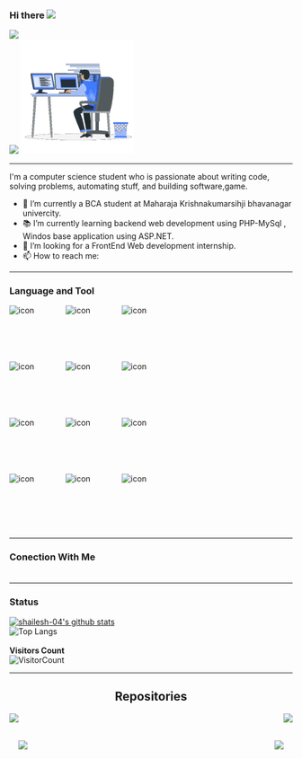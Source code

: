 ### Hi there  <img src="https://raw.githubusercontent.com/iampavangandhi/iampavangandhi/master/gifs/Hi.gif" width="30px">
 <img src="https://github.com/souvikguria98/souvikguria98/blob/master/Hi.gif" width="25"></h2>
<br>
<img src="https://github.com/yoshi389111/yoshi389111/blob/main/docs/hello.svg" width="50%" />
<img src="https://github.com/shailesh-04/shailesh-04/blob/main/229223263-cf2e4b07-2615-4f87-9c38-e37600f8381a.gif" width="40%"/>
<hr>

I'm a computer science student who is passionate about writing code, solving problems, automating stuff, and building software,game.

- 🔭 I’m currently a BCA student at Maharaja Krishnakumarsihji bhavanagar univercity.
- 📚 I’m currently learning  backend web development using PHP-MySql ,<br> Windos base application using ASP.NET. 
- 👯 I’m looking for a FrontEnd Web development internship. 
- 📫 How to reach me:

<hr>

### Language and Tool</br>
<div style="display: flex; align-items: flex-start;"><img src="https://techstack-generator.vercel.app/js-icon.svg" alt="icon" width="100" height="100" /><img src="https://techstack-generator.vercel.app/cpp-icon.svg" alt="icon" width="100" height="100" /><img src="https://techstack-generator.vercel.app/csharp-icon.svg" alt="icon" width="100" height="100" /></div><div style="display: flex; align-items: flex-start;"><img src="https://techstack-generator.vercel.app/react-icon.svg" alt="icon" width="100" height="100" /><img src="https://techstack-generator.vercel.app/eslint-icon.svg" alt="icon" width="100" height="100" /><img src="https://techstack-generator.vercel.app/sass-icon.svg" alt="icon" width="100" height="100" /></div><div style="display: flex; align-items: flex-start;"><img src="https://techstack-generator.vercel.app/prettier-icon.svg" alt="icon" width="100" height="100" /><img src="https://techstack-generator.vercel.app/python-icon.svg" alt="icon" width="100" height="100" /><img src="https://techstack-generator.vercel.app/github-icon.svg" alt="icon" width="100" height="100" /></div><div style="display: flex; align-items: flex-start;"><img src="https://techstack-generator.vercel.app/nginx-icon.svg" alt="icon" width="100" height="100" /><img src="https://techstack-generator.vercel.app/mysql-icon.svg" alt="icon" width="100" height="100" /><img src="https://techstack-generator.vercel.app/java-icon.svg" alt="icon" width="100" height="100" /></div>

<hr>

### Conection With Me <br><br>

<hr>

### Status
[![shailesh-04's github stats](https://github-readme-stats.vercel.app/api?username=shailesh-04&show_icons=true&title_color=fff&icon_color=79ff97&text_color=9f9f9f&bg_color=151515)](https://github.com/shailesh-04/github-readme-stats)
<br>
![Top Langs](https://github-readme-stats.vercel.app/api/top-langs/?username=shailesh-04&layout=compact)
<br><br>**Visitors Count**  
![VisitorCount](https://profile-counter.glitch.me/{shialesh-04}/count.svg)

<hr>

<h2 align="center">Repositories</h2>

<p width="100%" align="center">
  <a align="left" href="https://github.com/shailesh-04/node" title="Algorithms"><img align="left" height="115" src="https://github-readme-stats.vercel.app/api/pin/?username=shailesh-04&repo=C-Langauge&theme=gotham"></a>
  <a align="right" href="https://github.com/shailesh-04/CPP" title="CPP"><img align="right" height="115" src="https://github-readme-stats.vercel.app/api/pin/?username=shailesh-04&repo=CPP&theme=gotham"></a>
</p>
<br><br>
<p width="100%" align="center">
  <a align="left" href="https://github.com/shailesh-04/JavaScript" title="JavaScript"><img align="left" height="115" src="https://github-readme-stats.vercel.app/api/pin/?username=shailesh-04&repo=JavaScript&theme=gotham"></a>
  <a align="right" href="https://github.com/shailesh-04/CSS" title="Casting-style-sheet"><img align="right" height="115" src="https://github-readme-stats.vercel.app/api/pin/?username=shailesh-04&repo=CSS&theme=gotham"></a>
</p>
<!--
**shailesh-04/shailesh-04** is a ✨ _special_ ✨ repository because its `README.md` (this file) appears on your GitHub profile.

Here are some ideas to get you started:

- 🔭 I’m currently working on ...
- 🌱 I’m currently learning ...
- 👯 I’m looking to collaborate on ...
- 🤔 I’m looking for help with ...
- 💬 Ask me about ...
- 📫 How to reach me: ...
- 😄 Pronouns: ...
- ⚡ Fun fact: ...
-->
⭐️ From [Neel](https://github.com/shailesh-04)
